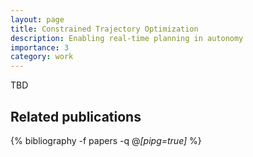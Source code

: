 ```yaml
---
layout: page
title: Constrained Trajectory Optimization 
description: Enabling real-time planning in autonomy
importance: 3
category: work
---
```


TBD



<div class="publications">
<h2>Related publications</h2>  
  
{% bibliography -f papers -q @*[pipg=true]* %}
</div>
